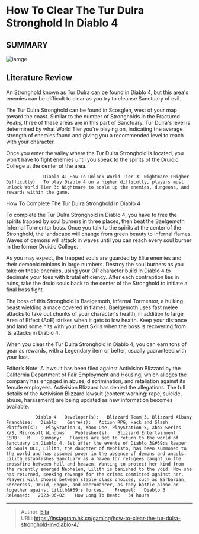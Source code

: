 # How To Clear The Tur Dulra Stronghold In Diablo 4


## SUMMARY 

![iamge](https://static1.srcdn.com/wordpress/wp-content/uploads/2023/12/how-to-clear-the-tur-dulra-stronghold-in-diablo-4.jpg)

## Literature Review

An Stronghold known as Tur Dulra can be found in Diablo 4, but this area&#39;s enemies can be difficult to clear as you try to cleanse Sanctuary of evil.





The Tur Dulra Stronghold can be found in Scosglen, west of your map toward the coast. Similar to the number of Strongholds in the Fractured Peaks, three of these areas are in this part of Sanctuary. Tur Dulra&#39;s level is determined by what World Tier you&#39;re playing on, indicating the average strength of enemies found and giving you a recommended level to reach with your character.






Once you enter the valley where the Tur Dulra Stronghold is located, you won&#39;t have to fight enemies until you speak to the spirits of the Druidic College at the center of the area.




                  Diablo 4: How To Unlock World Tier 3: Nightmare (Higher Difficulty)   To play Diablo 4 on a higher difficulty, players must unlock World Tier 3: Nightmare to scale up the enemies, dungeons, and rewards within the game.   


 How To Complete The Tur Dulra Stronghold In Diablo 4 
          

To complete the Tur Dulra Stronghold in Diablo 4, you have to free the spirits trapped by soul burners in three places, then beat the Baelgemoth Infernal Tormentor boss. Once you talk to the spirits at the center of the Stronghold, the landscape will change from green beauty to infernal flames. Waves of demons will attack in waves until you can reach every soul burner in the former Druidic College.




As you may expect, the trapped souls are guarded by Elite enemies and their demonic minions in large numbers. Destroy the soul burners as you take on these enemies, using your OP character build in Diablo 4 to decimate your foes with brutal efficiency. After each contraption lies in ruins, take the druid souls back to the center of the Stronghold to initiate a final boss fight.

The boss of this Stronghold is Baelgemoth, Infernal Tormentor, a hulking beast wielding a mace covered in flames. Baelgemoth uses fast melee attacks to take out chunks of your character&#39;s health, in addition to large Area of Effect (AoE) strikes when it gets to low health. Keep your distance and land some hits with your best Skills when the boss is recovering from its attacks in Diablo 4.

When you clear the Tur Dulra Stronghold in Diablo 4, you can earn tons of gear as rewards, with a Legendary item or better, usually guaranteed with your loot.



Editor’s Note: A lawsuit has been filed against Activision Blizzard by the California Department of Fair Employment and Housing, which alleges the company has engaged in abuse, discrimination, and retaliation against its female employees. Activision Blizzard has denied the allegations. The full details of the Activision Blizzard lawsuit (content warning: rape, suicide, abuse, harassment) are being updated as new information becomes available.







               Diablo 4   Developer(s):   Blizzard Team 3, Blizzard Albany    Franchise:   Diablo    Genre(s):   Action RPG, Hack and Slash    Platform(s):   PlayStation 4, Xbox One, PlayStation 5, Xbox Series X/S, Microsoft Windows    Publisher(s):   Blizzard Entertainment    ESRB:   M    Summary:   Players are set to return to the world of Sanctuary in Diablo 4. Set after the events of Diablo 3&#39;s Reaper of Souls DLC, Lilith, the daughter of Mephisto, has been summoned to the world and has assumed power in the absence of demons and angels. Lilith establishes Sanctuary as a haven for refugees caught in the crossfire between hell and heaven. Wanting to protect her kind from the recently emerged Nephelem, Lilith is banished to the void. Now she has returned, seeking revenge for the crimes committed against her. Players will choose between staple class choices, such as Barbarian, Sorceress, Druid, Rogue, and Necromancer, as they battle alone or together against Lilith&#39;s forces.    Prequel:   Diablo 3    Released:   2023-06-02    How Long To Beat:   34 hours      

---

> Author: [Ella](https://instagram.hk.cn/)  
> URL: https://instagram.hk.cn/gaming/how-to-clear-the-tur-dulra-stronghold-in-diablo-4/  

